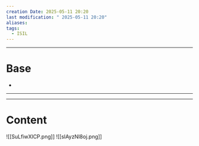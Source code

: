 ```yaml
---
creation Date: 2025-05-11 20:20
last modification: " 2025-05-11 20:20"
aliases: 
tags:
  - ISIL
---
```

___
# Base
- 
___
---
# Content

![[SuLfiwXlCP.png]]
![[sIAyzNl8oj.png]]

